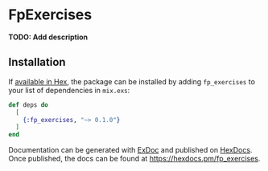 # FpExercises

**TODO: Add description**

## Installation

If [available in Hex](https://hex.pm/docs/publish), the package can be installed
by adding `fp_exercises` to your list of dependencies in `mix.exs`:

```elixir
def deps do
  [
    {:fp_exercises, "~> 0.1.0"}
  ]
end
```

Documentation can be generated with [ExDoc](https://github.com/elixir-lang/ex_doc)
and published on [HexDocs](https://hexdocs.pm). Once published, the docs can
be found at <https://hexdocs.pm/fp_exercises>.

